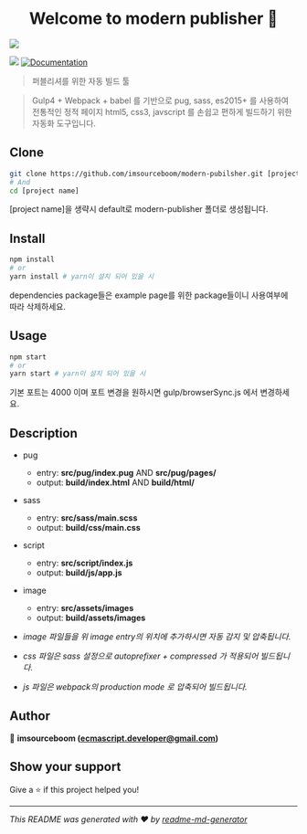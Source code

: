 <h1 align="center">Welcome to modern publisher 👋</h1>
<img src="https://img1.daumcdn.net/thumb/R1280x0/?scode=mtistory2&fname=https%3A%2F%2Fk.kakaocdn.net%2Fdn%2Fcab8PZ%2FbtqwsdPfkGb%2FQJaKFbE8KlCxiSi4Vl7070%2Fimg.jpg"/>
<p>
  <img src="https://img.shields.io/badge/version-1.0.0-blue.svg?cacheSeconds=2592000" />
  <a href="https://github.com/imsourceboom/modern-pubilsher/blob/master/README.md">
    <img alt="Documentation" src="https://img.shields.io/badge/documentation-yes-brightgreen.svg" target="_blank" />
  </a>
</p>

> 퍼블리셔를 위한 자동 빌드 툴

> Gulp4 + Webpack + babel 를 기반으로 pug, sass, es2015+ 를 사용하여 전통적인 정적 페이지 html5, css3, javscript 를 손쉽고 편하게 빌드하기 위한 자동화 도구입니다.

## Clone

```sh
git clone https://github.com/imsourceboom/modern-pubilsher.git [project name]
# And
cd [project name]
```

[project name]을 생략시 default로 modern-publisher 폴더로 생성됩니다.

## Install

```sh
npm install
# or
yarn install # yarn이 설치 되어 있을 시
```

dependencies package들은 example page를 위한 package들이니
사용여부에 따라 삭제하세요.

## Usage

```sh
npm start
# or
yarn start # yarn이 설치 되어 있을 시
```

기본 포트는 4000 이며 포트 변경을 원하시면 gulp/browserSync.js 에서 변경하세요.

## Description

- pug

  - entry: **src/pug/index.pug** AND **src/pug/pages/**
  - output: **build/index.html** AND **build/html/**

- sass

  - entry: **src/sass/main.scss**
  - output: **build/css/main.css**

- script

  - entry: **src/script/index.js**
  - output: **build/js/app.js**

- image

  - entry: **src/assets/images**
  - output: **build/assets/images**

- _image 파일들을 위 image entry의 위치에 추가하시면 자동 감지 및 압축됩니다._
- _css 파일은 sass 설정으로 autoprefixer + compressed 가 적용되어 빌드됩니다._
- _js 파일은 webpack의 production mode 로 압축되어 빌드됩니다._

## Author

👤 **imsourceboom (ecmascript.developer@gmail.com)**

## Show your support

Give a ⭐️ if this project helped you!

---

_This README was generated with ❤️ by [readme-md-generator](https://github.com/kefranabg/readme-md-generator)_
